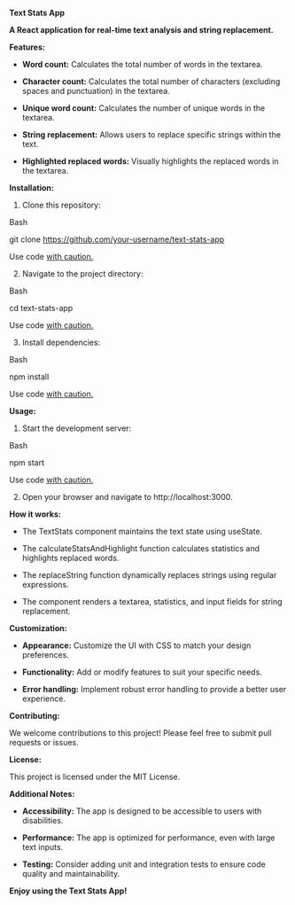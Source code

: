 **Text Stats App**

**A React application for real-time text analysis and string
replacement.**

**Features:**

-   **Word count:** Calculates the total number of words in the
    textarea.

-   **Character count:** Calculates the total number of characters
    (excluding spaces and punctuation) in the textarea.

-   **Unique word count:** Calculates the number of unique words in the
    textarea.

-   **String replacement:** Allows users to replace specific strings
    within the text.

-   **Highlighted replaced words:** Visually highlights the replaced
    words in the textarea.

**Installation:**

1.  Clone this repository:

Bash

git clone https://github.com/your-username/text-stats-app

Use code [with caution.](/faq#coding)

2.  Navigate to the project directory:

Bash

cd text-stats-app

Use code [with caution.](/faq#coding)

3.  Install dependencies:

Bash

npm install

Use code [with caution.](/faq#coding)

**Usage:**

1.  Start the development server:

Bash

npm start

Use code [with caution.](/faq#coding)

2.  Open your browser and navigate to http://localhost:3000.  

**How it works:**

-   The TextStats component maintains the text state using useState.

-   The calculateStatsAndHighlight function calculates statistics and
    highlights replaced words.

-   The replaceString function dynamically replaces strings using
    regular expressions.

-   The component renders a textarea, statistics, and input fields for
    string replacement.

**Customization:**

-   **Appearance:** Customize the UI with CSS to match your design
    preferences.

-   **Functionality:** Add or modify features to suit your specific
    needs.

-   **Error handling:** Implement robust error handling to provide a
    better user experience.

**Contributing:**

We welcome contributions to this project! Please feel free to submit
pull requests or issues.

**License:**

This project is licensed under the MIT License.

**Additional Notes:**

-   **Accessibility:** The app is designed to be accessible to users
    with disabilities.

-   **Performance:** The app is optimized for performance, even with
    large text inputs.

-   **Testing:** Consider adding unit and integration tests to ensure
    code quality and maintainability.

**Enjoy using the Text Stats App!**
